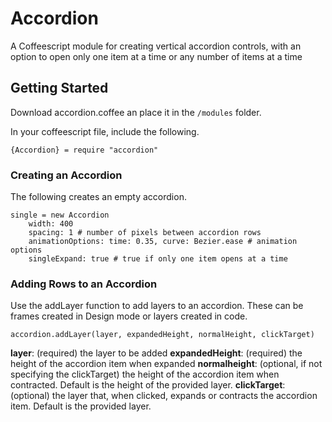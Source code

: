 # Accordion
A Coffeescript module for creating vertical accordion controls, with an option to open only one item at a time or any number of items at a time

## Getting Started
Download accordion.coffee an place it in the `/modules` folder.

In your coffeescript file, include the following.

`{Accordion} = require "accordion"`

### Creating an Accordion
The following creates an empty accordion.
```
single = new Accordion
	width: 400
	spacing: 1 # number of pixels between accordion rows
	animationOptions: time: 0.35, curve: Bezier.ease # animation options
	singleExpand: true # true if only one item opens at a time
```
### Adding Rows to an Accordion
Use the addLayer function to add layers to an accordion. These can be frames created in Design mode or layers created in code. 
```
accordion.addLayer(layer, expandedHeight, normalHeight, clickTarget)
```
**layer**: (required) the layer to be added
**expandedHeight**: (required) the height of the accordion item when expanded
**normalheight**: (optional, if not specifying the clickTarget) the height of the accordion item when contracted. Default is the height of the provided layer.
**clickTarget**: (optional) the layer that, when clicked, expands or contracts the accordion item. Default is the provided layer.

